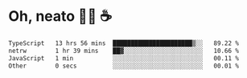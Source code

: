 # Oh, neato 🧑‍💻 ☕

<!--START_SECTION:waka-->

```txt
TypeScript   13 hrs 56 mins  ██████████████████████▒░░   89.22 %
netrw        1 hr 39 mins    ██▓░░░░░░░░░░░░░░░░░░░░░░   10.66 %
JavaScript   1 min           ░░░░░░░░░░░░░░░░░░░░░░░░░   00.11 %
Other        0 secs          ░░░░░░░░░░░░░░░░░░░░░░░░░   00.01 %
```

<!--END_SECTION:waka-->
